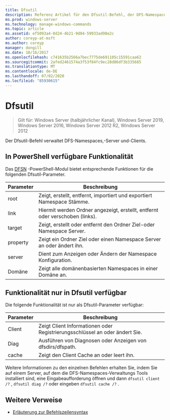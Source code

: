 ```yaml
---
title: Dfsutil
description: Referenz Artikel für den Dfsutil-Befehl, der DFS-Namespaces, Server und Clients verwaltet.
ms.prod: windows-server
ms.technology: manage-windows-commands
ms.topic: article
ms.assetid: ef5093a4-0d24-4b21-9d04-59933ad98e2c
author: coreyp-at-msft
ms.author: coreyp
manager: dongill
ms.date: 10/16/2017
ms.openlocfilehash: c741635b2566a7bec7775de691105c15591caa62
ms.sourcegitcommit: 2afed2461574a3f53f84fc9ec28d86df3b335685
ms.translationtype: MT
ms.contentlocale: de-DE
ms.lasthandoff: 07/02/2020
ms.locfileid: "85930615"
---
```

# <a name="dfsutil"></a>Dfsutil

> Gilt für: Windows Server (halbjährlicher Kanal), Windows Server 2019, Windows Server 2016, Windows Server 2012 R2, Windows Server 2012

Der Dfsutil-Befehl verwaltet DFS-Namespaces,-Server und-Clients.

## <a name="functionality-available-in-powershell"></a>In PowerShell verfügbare Funktionalität

Das [DFSN](https://docs.microsoft.com/powershell/module/dfsn/?view=win10-ps) -PowerShell-Modul bietet entsprechende Funktionen für die folgenden Dfsutil-Parameter.

| Parameter | Beschreibung |
| --------- | ----------- |
| root | Zeigt, erstellt, entfernt, importiert und exportiert Namespace Stämme. |
| link | Hiermit werden Ordner angezeigt, erstellt, entfernt oder verschoben (links). |
| target | Zeigt, erstellt oder entfernt den Ordner Ziel-oder Namespace Server. |
| property | Zeigt ein Ordner Ziel oder einen Namespace Server an oder ändert ihn. |
| server | Dient zum Anzeigen oder Ändern der Namespace Konfiguration. |
| Domäne | Zeigt alle domänenbasierten Namespaces in einer Domäne an. |

## <a name="functionality-available-only-in-dfsutil"></a>Funktionalität nur in Dfsutil verfügbar

Die folgende Funktionalität ist nur als Dfsutil-Parameter verfügbar:

| Parameter | Beschreibung |
| --------- | ----------- |
| Client | Zeigt Client Informationen oder Registrierungsschlüssel an oder ändert Sie. |
| Diag | Ausführen von Diagnosen oder Anzeigen von dfsdirs/dfspath. |
| cache | Zeigt den Client Cache an oder leert ihn. |

Weitere Informationen zu den einzelnen Befehlen erhalten Sie, indem Sie auf einem Server, auf dem die DFS-Namespaces-Verwaltungs Tools installiert sind, eine Eingabeaufforderung öffnen und dann `dfsutil client /?` , `dfsutil diag /?` oder eingeben `dfsutil cache /?` .

## <a name="additional-references"></a>Weitere Verweise

- [Erläuterung zur Befehlszeilensyntax](command-line-syntax-key.md)